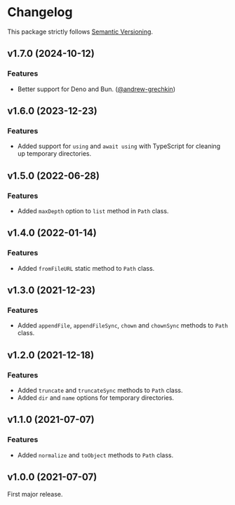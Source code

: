 
# Changelog

This package strictly follows [Semantic Versioning](https://semver.org).

## v1.7.0 (2024-10-12)

### Features

  * Better support for Deno and Bun. ([@andrew-grechkin](https://github.com/andrew-grechkin))

## v1.6.0 (2023-12-23)

### Features

  * Added support for `using` and `await using` with TypeScript for cleaning up temporary directories.

## v1.5.0 (2022-06-28)

### Features

  * Added `maxDepth` option to `list` method in `Path` class.

## v1.4.0 (2022-01-14)

### Features

  * Added `fromFileURL` static method to `Path` class.

## v1.3.0 (2021-12-23)

### Features

  * Added `appendFile`, `appendFileSync`, `chown` and `chownSync` methods to `Path` class.

## v1.2.0 (2021-12-18)

### Features

  * Added `truncate` and `truncateSync` methods to `Path` class.
  * Added `dir` and `name` options for temporary directories.

## v1.1.0 (2021-07-07)

### Features

  * Added `normalize` and `toObject` methods to `Path` class.

## v1.0.0 (2021-07-07)

First major release.
